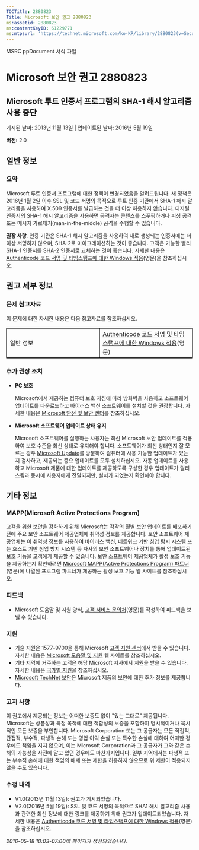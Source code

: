 ```yaml
---
TOCTitle: 2880823
Title: Microsoft 보안 권고 2880823
ms:assetid: 2880823
ms:contentKeyID: 61229771
ms:mtpsurl: 'https://technet.microsoft.com/ko-KR/library/2880823(v=Security.10)'
---
```


MSRC ppDocument 서식 파일

Microsoft 보안 권고 2880823
===========================

Microsoft 루트 인증서 프로그램의 SHA-1 해시 알고리즘 사용 중단
--------------------------------------------------------------

게시된 날짜: 2013년 11월 13일 | 업데이트된 날짜: 2016년 5월 19일

**버전:** 2.0

일반 정보
---------

### 요약

Microsoft 루트 인증서 프로그램에 대한 정책이 변경되었음을 알려드립니다. 새 정책은 2016년 1월 2일 이후 SSL 및 코드 서명의 목적으로 루트 인증 기관에서 SHA-1 해시 알고리즘을 사용하여 X.509 인증서를 발급하는 것을 더 이상 허용하지 않습니다. 디지털 인증서의 SHA-1 해시 알고리즘을 사용하면 공격자는 콘텐츠를 스푸핑하거나 피싱 공격 또는 메시지 가로채기(man-in-the-middle) 공격을 수행할 수 있습니다.

**권장 사항**. 인증 기관은 SHA-1 해시 알고리즘을 사용하여 새로 생성되는 인증서에는 더 이상 서명하지 않으며, SHA-2로 마이그레이션하는 것이 좋습니다. 고객은 가능한 빨리 SHA-1 인증서를 SHA-2 인증서로 교체하는 것이 좋습니다. 자세한 내용은 [Authenticode 코드 서명 및 타임스탬프에 대한 Windows 적용](http://aka.ms/sha1)(영문)을 참조하십시오.

권고 세부 정보
--------------

<span id="sectionToggle0"></span>
### 문제 참고자료

이 문제에 대한 자세한 내용은 다음 참고자료를 참조하십시오.

 
<table style="border:1px solid black;">
<colgroup>
<col width="50%" />
<col width="50%" />
</colgroup>
<tbody>
<tr class="odd">
<td style="border:1px solid black;">일반 정보</td>
<td style="border:1px solid black;"><a href="http://aka.ms/sha1">Authenticode 코드 서명 및 타임스탬프에 대한 Windows 적용</a>(영문)</td>
</tr>
</tbody>
</table>
  
### 추가 권장 조치
  
-   **PC 보호**
  
    Microsoft에서 제공하는 컴퓨터 보호 지침에 따라 방화벽을 사용하고 소프트웨어 업데이트를 다운로드하고 바이러스 백신 소프트웨어를 설치할 것을 권장합니다. 자세한 내용은 [Microsoft 안전 및 보안 센터](http://www.microsoft.com/ko-kr/security/default.aspx)를 참조하십시오.
  
-   **Microsoft 소프트웨어 업데이트 상태 유지**
  
    Microsoft 소프트웨어를 실행하는 사용자는 최신 Microsoft 보안 업데이트를 적용하여 보호 수준을 최신 상태로 유지해야 합니다. 소프트웨어가 최신 상태인지 잘 모르는 경우 [Microsoft Update](http://update.microsoft.com/microsoftupdate/v6/vistadefault.aspx?ln=ko-kr)를 방문하여 컴퓨터에 사용 가능한 업데이트가 있는지 검사하고, 제공되는 중요 업데이트를 모두 설치하십시오. 자동 업데이트를 사용하고 Microsoft 제품에 대한 업데이트를 제공하도록 구성한 경우 업데이트가 릴리스됨과 동시에 사용자에게 전달되지만, 설치가 되었는지 확인해야 합니다.
  
기타 정보  
---------
  
<span id="sectionToggle1"></span>
### MAPP(Microsoft Active Protections Program)
  
고객을 위한 보안을 강화하기 위해 Microsoft는 각각의 월별 보안 업데이트를 배포하기 전에 주요 보안 소프트웨어 제공업체에 취약성 정보를 제공합니다. 보안 소프트웨어 제공업체는 이 취약성 정보를 사용하여 바이러스 백신, 네트워크 기반 침입 탐지 시스템 또는 호스트 기반 침입 방지 시스템 등 자사의 보안 소프트웨어나 장치를 통해 업데이트된 보호 기능을 고객에게 제공할 수 있습니다. 보안 소프트웨어 제공업체가 활성 보호 기능을 제공하는지 확인하려면 [Microsoft MAPP(Active Protections Program) 파트너](http://technet.microsoft.com/ko-kr/security/dn467918)(영문)에 나열된 프로그램 파트너가 제공하는 활성 보호 기능 웹 사이트를 참조하십시오.
  
### 피드백
  
-   Microsoft 도움말 및 지원 양식, [고객 서비스 문의처](http://support.microsoft.com/kb/?scid=sw;en;1257&amp;showpage=1&amp;ws=technet&amp;sd=tech)(영문)를 작성하여 피드백을 보낼 수 있습니다.
  
### 지원
  
-   기술 지원은 1577-9700을 통해 Microsoft [고객 지원 센터](https://support.microsoft.com/ko-kr/gp/gp_security_main)에서 받을 수 있습니다. 자세한 내용은 [Microsoft 도움말 및 지원](https://support.microsoft.com/ko-kr) 웹 사이트를 참조하십시오.  
-   기타 지역에 거주하는 고객은 해당 Microsoft 지사에서 지원을 받을 수 있습니다. 자세한 내용은 [국가별 지원](https://support2.microsoft.com/ko-kr/common/international.aspx)을 참조하십시오.  
-   [Microsoft TechNet 보안](http://technet.microsoft.com/ko-kr/security/default.aspx)은 Microsoft 제품의 보안에 대한 추가 정보를 제공합니다.
  
### 고지 사항
  
이 권고에서 제공되는 정보는 어떠한 보증도 없이 "있는 그대로" 제공됩니다. Microsoft는 상품성과 특정 목적에 대한 적합성의 보증을 포함하여 명시적이거나 묵시적인 모든 보증을 부인합니다. Microsoft Corporation 또는 그 공급자는 모든 직접적, 간접적, 부수적, 파생적 손해 또는 영업 이익 손실 또는 특수한 손실에 대하여 어떠한 경우에도 책임을 지지 않으며, 이는 Microsoft Corporation과 그 공급자가 그와 같은 손해의 가능성을 사전에 알고 있던 경우에도 마찬가지입니다. 일부 지역에서는 파생적 또는 부수적 손해에 대한 책임의 배제 또는 제한을 허용하지 않으므로 위 제한이 적용되지 않을 수도 있습니다.
  
### 수정 내역
  
-   V1.0(2013년 11월 13일): 권고가 게시되었습니다.  
-   V2.0(2016년 5월 19일): SSL 및 코드 서명의 목적으로 SHA1 해시 알고리즘 사용과 관련한 최신 정보에 대한 링크를 제공하기 위해 권고가 업데이트되었습니다. 자세한 내용은 [Authenticode 코드 서명 및 타임스탬프에 대한 Windows 적용](http://aka.ms/sha1)(영문)을 참조하십시오.
  
*2016-05-18 10:03-07:00에 페이지가 생성되었습니다.*
